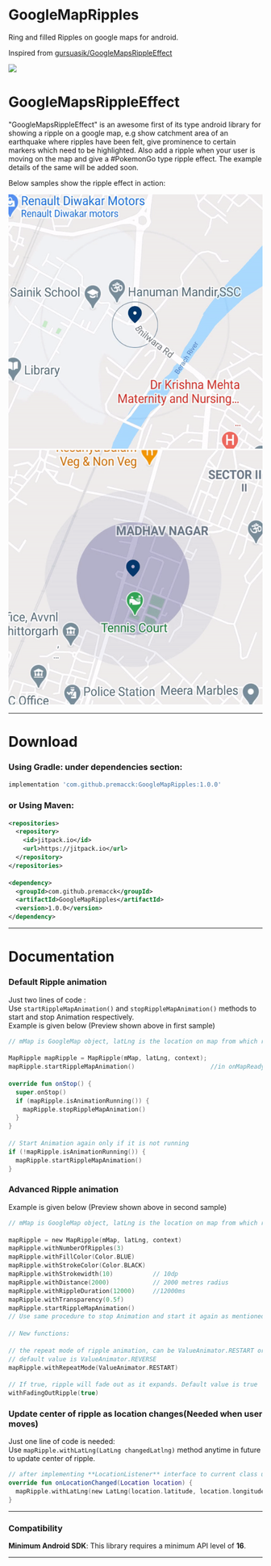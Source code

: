 # GoogleMapRipples
Ring and filled Ripples on google maps for android.

Inspired from [gursuasik/GoogleMapsRippleEffect](https://github.com/gursuasik/GoogleMapsRippleEffect)

[![](https://jitpack.io/v/premacck/GoogleMapRipples.svg)](https://jitpack.io/#premacck/GoogleMapRipples)

# GoogleMapsRippleEffect        

"GoogleMapsRippleEffect" is an awesome first of its type android library for showing a ripple on a google map, e.g show catchment area of an earthquake where ripples have been felt, give prominence to certain markers which need to be highlighted. Also add a ripple when your user is moving on the map and give a #PokemonGo type ripple effect. The example details of the same will be added soon. 

Below samples show the ripple effect in action:

![](https://github.com/premacck/GoogleMapRipples/blob/main/gifs/ripple_ring.gif)                ![](https://github.com/premacck/GoogleMapRipples/blob/main/gifs/ripple_filled.gif)

------    

# Download    

### Using Gradle: under dependencies section:   

```gradle
implementation 'com.github.premacck:GoogleMapRipples:1.0.0'
```

### or Using Maven:
```XML
<repositories>
  <repository>
    <id>jitpack.io</id>
    <url>https://jitpack.io</url>
  </repository>
</repositories>

<dependency>
  <groupId>com.github.premacck</groupId>
  <artifactId>GoogleMapRipples</artifactId>
  <version>1.0.0</version>
</dependency>
```
------

# Documentation

### Default Ripple animation
Just two lines of code :  
Use `startRippleMapAnimation()` and `stopRippleMapAnimation()` methods to start and stop Animation respectively.     
Example is given below (Preview shown above in first sample)

```kotlin
// mMap is GoogleMap object, latLng is the location on map from which ripple should start

MapRipple mapRipple = MapRipple(mMap, latLng, context);
mapRipple.startRippleMapAnimation()                     //in onMapReadyCallBack

override fun onStop() {
  super.onStop()
  if (mapRipple.isAnimationRunning()) {
    mapRipple.stopRippleMapAnimation()
  }
}

// Start Animation again only if it is not running
if (!mapRipple.isAnimationRunning()) {
  mapRipple.startRippleMapAnimation()
}
```

### Advanced Ripple animation

Example is given below (Preview shown above in second sample)

```kotlin
// mMap is GoogleMap object, latLng is the location on map from which ripple should start

mapRipple = new MapRipple(mMap, latLng, context)
mapRipple.withNumberOfRipples(3)
mapRipple.withFillColor(Color.BLUE)
mapRipple.withStrokeColor(Color.BLACK)
mapRipple.withStrokewidth(10)           // 10dp
mapRipple.withDistance(2000)            // 2000 metres radius
mapRipple.withRippleDuration(12000)     //12000ms
mapRipple.withTransparency(0.5f)
mapRipple.startRippleMapAnimation()
// Use same procedure to stop Animation and start it again as mentioned anove in Default Ripple Animation Sample

// New functions:

// the repeat mode of ripple animation, can be ValueAnimator.RESTART or ValueAnimator.REVERSE.
// default value is ValueAnimator.REVERSE
mapRipple.withRepeatMode(ValueAnimator.RESTART)

// If true, ripple will fade out as it expands. Default value is true
withFadingOutRipple(true)
```

### Update center of ripple as location changes(Needed when user moves)
Just one line of code is needed:  
Use `mapRipple.withLatLng(LatLng changedLatlng)` method anytime in future to update center of ripple.     

```kotlin
// after implementing **LocationListener** interface to current class use:
override fun onLocationChanged(Location location) {
  mapRipple.withLatLng(new LatLng(location.latitude, location.longitude))
}
```
------

### Compatibility

**Minimum Android SDK**: This library requires a minimum API level of **16**.    

------
